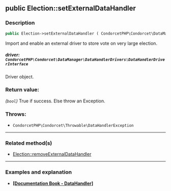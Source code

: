 ## public Election::setExternalDataHandler

### Description    

```php
public Election->setExternalDataHandler ( CondorcetPHP\Condorcet\DataManager\DataHandlerDrivers\DataHandlerDriverInterface $driver ): bool
```

Import and enable an external driver to store vote on very large election.
    

##### **driver:** *```CondorcetPHP\Condorcet\DataManager\DataHandlerDrivers\DataHandlerDriverInterface```*   
Driver object.    


### Return value:   

*(```bool```)* True if success. Else throw an Exception.



### Throws:   

* ```CondorcetPHP\Condorcet\Throwable\DataHandlerException```

---------------------------------------

### Related method(s)      

* [Election::removeExternalDataHandler](../Election%20Class/public%20Election--removeExternalDataHandler.md)    

---------------------------------------

### Examples and explanation

* **[[Documentation Book - DataHandler]](https://github.com/julien-boudry/Condorcet/blob/master/examples/specifics_examples/use_large_election_external_database_drivers.php)**    
